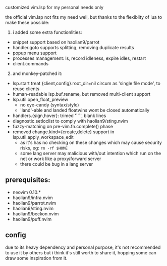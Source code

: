 customized vim.lsp for my personal needs only


the official vim.lsp not fits my need well, but thanks to the flexiblity of lua to make these possible:

1) i added some extra functionlities:
* snippet support based on haolian9/parrot
* handler.goto supports splitting, removing duplicate results
* popup menu support
* processes management: ls, record idleness, expire idles, restart
* client.commands

2) and monkey-patched it:
* lsp.start treat {client,config}.root_dir=nil circum as 'single file mode', to reuse clients
* human-readable lsp.buf.rename, but removed multi-client support
* lsp.util.open_float_preview
    * no eye-candy (syntax/style)
    * 'land'-able and landed floatwins wont be closed automatically
* handlers.{sign,hover}: trimed '```', blank lines
* diagnostic.setloclist to comply with haolian9/sting.nvim
* fuzzy-matching on pre-vim.fn.complete() phase
* removed change.kind={create,delete} support in lsp.util.apply_workspace_edit
    * as it's has no checking on these changes which may cause security risks, eg: `rm -rf $HOME`
    * some lang server may malicious with/out intention which run on the net or work like a proxy/forward server
    * there could be bug in a lang server


## prerequisites:
* neovim 0.10.*
* haolian9/infra.nvim
* haolian9/parrot.nvim
* haolian9/sting.nvim
* haolian9/beckon.nvim
* haolian9/puff.nvim


## config
due to its heavy dependency and personal purpose, it's not recommended to use it by others
but i think it's still worth to share it, hopping some can draw some inspiration from it.
